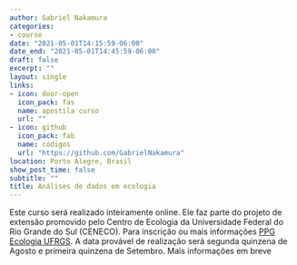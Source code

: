 ```yaml
---
author: Gabriel Nakamura
categories:
- course
date: "2021-05-01T14:15:59-06:00"
date_end: "2021-05-01T14:45:59-06:00"
draft: false
excerpt: ""
layout: single
links:
- icon: door-open
  icon_pack: fas
  name: apostila curso
  url: ""
- icon: github
  icon_pack: fab
  name: códigos 
  url: "https://github.com/GabrielNakamura"
location: Porto Alegre, Brasil
show_post_time: false
subtitle: ""
title: Análises de dados em ecologia 
---
```


Este curso será realizado inteiramente online. Ele faz parte do projeto de extensão promovido pelo Centro de Ecologia da Universidade Federal do Rio Grande do Sul (CENECO). Para inscrição ou mais informações [PPG Ecologia UFRGS](https://www.ufrgs.br/ppgecologia/). A data provável de realização será segunda quinzena de Agosto e primeira quinzena de Setembro. Mais informações em breve
